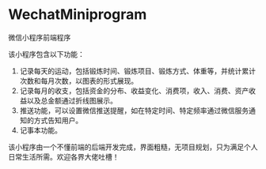 # WechatMiniprogram
微信小程序前端程序

该小程序包含以下功能：
1. 记录每天的运动，包括锻炼时间、锻炼项目、锻炼方式、体重等，并统计累计次数和每月次数，以图表的形式展现。
2. 记录每月的收支，包括资金的分布、收益变化、消费项，收入、消费、资产收益以及总金额通过折线图展示。
3. 推送功能，可以设置微信推送提醒，如在特定时间、特定频率通过微信服务通知的方式告知用户。
4. 记事本功能。

该小程序由一个不懂前端的后端开发完成，界面粗糙，无项目规划，只为满足个人日常生活所需。欢迎各界大佬吐槽！
